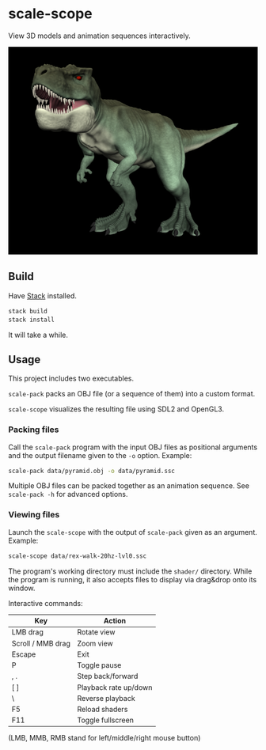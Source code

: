 # scale-scope
View 3D models and animation sequences interactively.

![Screenshot](screenshot.png)

## Build
Have [Stack](https://docs.haskellstack.org/) installed.

```bash
stack build
stack install
```

It will take a while.

## Usage
This project includes two executables.

`scale-pack` packs an OBJ file (or a sequence of them) into a custom format.

`scale-scope` visualizes the resulting file using SDL2 and OpenGL3.

### Packing files
Call the `scale-pack` program with the input OBJ files as positional arguments
and the output filename given to the `-o` option.
Example:

```bash
scale-pack data/pyramid.obj -o data/pyramid.ssc
```

Multiple OBJ files can be packed together as an animation sequence.
See `scale-pack -h` for advanced options.

### Viewing files
Launch the `scale-scope` with the output of `scale-pack` given as an argument.
Example:

```bash
scale-scope data/rex-walk-20hz-lvl0.ssc
```

The program's working directory must include the `shader/` directory.
While the program is running, it also accepts files to display via
drag&drop onto its window.

Interactive commands:

| Key               | Action                |
| ----------------- | --------------------- |
| LMB drag          | Rotate view           |
| Scroll / MMB drag | Zoom view             |
| Escape            | Exit                  |
| P                 | Toggle pause          |
| , .               | Step back/forward     |
| [ ]               | Playback rate up/down |
| \                 | Reverse playback      |
| F5                | Reload shaders        |
| F11               | Toggle fullscreen     |

(LMB, MMB, RMB stand for left/middle/right mouse button)

